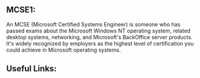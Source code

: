 MCSE1:
---
An MCSE (Microsoft Certified Systems Engineer) is someone who has passed exams about the Microsoft Windows NT operating system, related desktop systems, networking, and Microsoft's BackOffice server products. It's widely recognized by employers as the highest level of certification you could achieve in Microsoft operating systems.


Useful Links:
---
